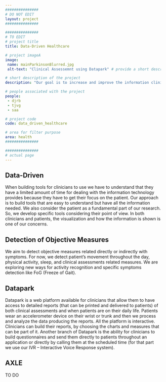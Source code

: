 ```yaml
---
###############
# DO NOT EDIT
layout: project
###############

###############
# TO EDIT
# project title
title: Data-Driven Healthcare

# project imageA
image:
 name: mainParkinsonBlurred.jpg
 alt-text: "Clinical Assessemnt using Datapark" # provide a short description for the image #a11y

# short description of the project
description: "Our goal is to increase and improve the information clinicians and patients have access. We explore and develop mechanisms for collecting, processing, and analyzing the data. We also have a huge concern on how the information is presented."

# people associated with the project
people:
 - djrb
 - tjvg
 - saa

# project code
code: data_driven_healthcare

# area for filter purpose
area: health
###############

###############
# actual page
---
```

## Data-Driven
When building tools for clinicians to use we have to understand that they have a limited amount of time for dealing with the information technology provides because they have to get their focus on the patient. Our approach is to build tools that are easy to understand but have all the information needed. 
We also consider the patient as a fundamental part of our research. So, we develop specific tools considering their point of view. 
In both clinicians and patients, the visualization and how the information is shown is one of our concerns. 
## Detection of Objective Measures
We aim to detect objective measures related directly or indirectly with symptoms. For now, we detect patient’s movement throughout the day, physical activity, sleep, and clinical assessments related measures. 
We are exploring new ways for activity recognition and specific symptoms detection like FoG (Freeze of Gait).
## Datapark
Datapark is a web platform available for clinicians that allow them to have access to detailed reports (that can be printed and delivered to patients) of both clinical assessments and when patients are on their daily life. Patients wear an accelerometer device on their wrist or trunk and then we process and analyze the data producing the reports. All the platform is interactive. Clinicians can build their reports, by choosing the charts and measures that can be part of it. 
Another branch of Datapark is the ability for clinicians to build questionnaires and send them directly to patients throughout an application or directly by calling them at the scheduled time (for that part we use our IVR – Interactive Voice Response  system). 
## AXLE
TO DO 

